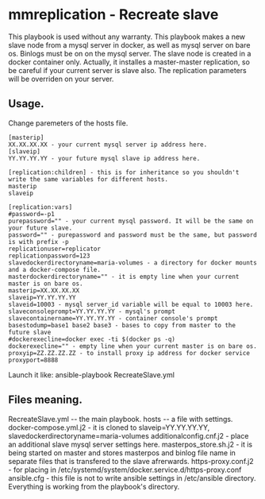 # mmreplication - Recreate slave
This playbook is used without any warranty.
This playbook makes a new slave node from a mysql server in docker, as well as mysql server on bare os. Binlogs must be on on the mysql server. The slave node is created in a docker container only. Actually, it installes a master-master replication, so be careful if your current server is slave also. The replication parameters will be overriden on your server.
## Usage. ##
Change paremeters of the hosts file.

    [masterip]
    XX.XX.XX.XX - your current mysql server ip address here.
    [slaveip]
    YY.YY.YY.YY - your future mysql slave ip address here.
    
    [replication:children] - this is for inheritance so you shouldn't write the same variables for different hosts.
    masterip
    slaveip
    
    [replication:vars]
    #password=-p1
    purepassword="" - your current mysql password. It will be the same on your future slave.
    password="" - purepassword and password must be the same, but password is with prefix -p
    replicationuser=replicator
    replicationpassword=123
    slavedockerdirectoryname=maria-volumes - a directory for docker mounts and a docker-compose file.
    masterdockerdirectoryname="" - it is empty line when your current master is on bare os.
    masterip=XX.XX.XX.XX
    slaveip=YY.YY.YY.YY
    slaveid=10003 - mysql server_id variable will be equal to 10003 here.
    slaveconsoleprompt=YY.YY.YY.YY - mysql's prompt
    slavecontainername=YY.YY.YY.YY - container console's prompt
    basestodump=base1 base2 base3 - bases to copy from master to the future slave
    #dockerexecline=docker exec -ti $(docker ps -q)
    dockerexecline="" - empty line when your current master is on bare os.
    proxyip=ZZ.ZZ.ZZ.ZZ - to install proxy ip address for docker service
    proxyport=8888

Launch it like: ansible-playbook RecreateSlave.yml
## Files meaning. ##
RecreateSlave.yml -- the main playbook.
hosts -- a file with settings.
docker-compose.yml.j2 - it is cloned to slaveip=YY.YY.YY.YY, slavedockerdirectoryname=maria-volumes
additionalconfig.cnf.j2 - place an additional slave mysql server settings here.
masterpos_store.sh.j2 - it is being started on master and stores masterpos and binlog file name in separate files that is transfered to the slave afrerwards.
https-proxy.conf.j2 - for placing in /etc/systemd/system/docker.service.d/https-proxy.conf 
ansible.cfg - this file is not to write ansible settings in /etc/ansible directory. Everything is working from the playbook's directory.
